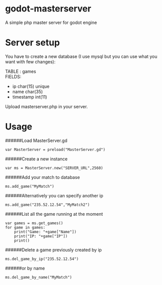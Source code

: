# godot-masterserver
A simple php master server for godot engine

# Server setup
You have to create a new database (I use mysql but you can use what you want with few changes):<br>

TABLE : games <br>
FIELDS:
- ip char(15) unique
- name char(35)
- timestamp int(11)


Upload masterserver.php in your server.

# Usage
######Load MasterServer.gd <br>
```
var MasterServer = preload("MasterServer.gd")
```

######Create a new instance
```
var ms = MasterServer.new("SERVER_URL",2560)
```

######Add your match to database
```
ms.add_game("MyMatch")
```

######Alternatively you can specify another ip
```
ms.add_game("235.52.12.54","MyMatch2")
```

######List all the game running at the moment
```
var games = ms.get_games()
for game in games:
	print("Game: "+game["Name"])
	print("IP: "+game["IP"])
	print()
```

######Delete a game previously created by ip
```
ms.del_game_by_ip("235.52.12.54")
```

######or by name
```
ms.del_game_by_name("MyMatch")
```

